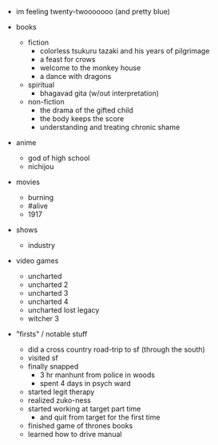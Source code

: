- im feeling twenty-twooooooo (and pretty blue)

- books
  - fiction
    - colorless tsukuru tazaki and his years of pilgrimage
    - a feast for crows
    - welcome to the monkey house
    - a dance with dragons
  - spiritual
    - bhagavad gita (w/out interpretation)
  - non-fiction
    - the drama of the gifted child
    - the body keeps the score
    - understanding and treating chronic shame

- anime
  - god of high school
  - nichijou

- movies
  - burning
  - #alive
  - 1917
  
- shows
  - industry
  
- video games
  - uncharted
  - uncharted 2
  - uncharted 3
  - uncharted 4
  - uncharted lost legacy
  - witcher 3

- "firsts" / notable stuff
  - did a cross country road-trip to sf (through the south)
  - visited sf
  - finally snapped
    - 3 hr manhunt from police in woods
    - spent 4 days in psych ward
  - started legit therapy
  - realized zuko-ness
  - started working at target part time
    - and quit from target for the first time
  - finished game of thrones books
  - learned how to drive manual
